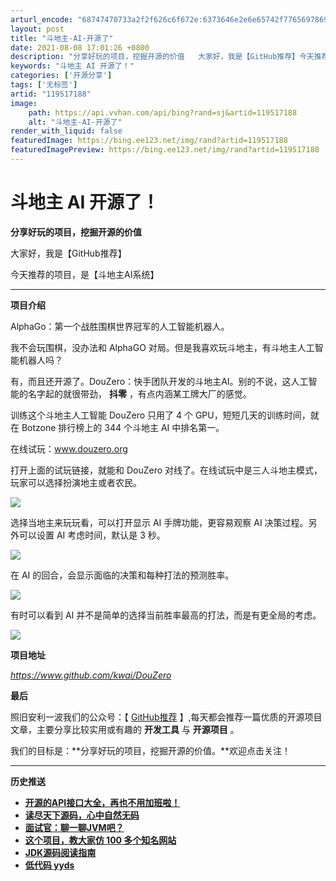 ```yaml
---
arturl_encode: "68747470733a2f2f626c6f672e:6373646e2e6e65742f77656978696e5f34343032383035382f:61727469636c652f64657461696c732f313139353137313838"
layout: post
title: "斗地主-AI-开源了"
date: 2021-08-08 17:01:26 +0800
description: "分享好玩的项目，挖掘开源的价值   大家好，我是【GitHub推荐】今天推荐的项目，是【斗地主AI系"
keywords: "斗地主 AI 开源了！"
categories: ['开源分享']
tags: ['无标签']
artid: "119517188"
image:
    path: https://api.vvhan.com/api/bing?rand=sj&artid=119517188
    alt: "斗地主-AI-开源了"
render_with_liquid: false
featuredImage: https://bing.ee123.net/img/rand?artid=119517188
featuredImagePreview: https://bing.ee123.net/img/rand?artid=119517188
---
```


# 斗地主 AI 开源了！

**分享好玩的项目，挖掘开源的价值**

大家好，我是【GitHub推荐】

今天推荐的项目，是【斗地主AI系统】

---

**项目介绍**

AlphaGo：第一个战胜围棋世界冠军的人工智能机器人。

我不会玩围棋，没办法和 AlphaGO 对局。但是我喜欢玩斗地主，有斗地主人工智能机器人吗？

有，而且还开源了。DouZero：快手团队开发的斗地主AI。别的不说，这人工智能的名字起的就很带劲，
**抖零**
，有点内涵某工牌大厂的感觉。

训练这个斗地主人工智能 DouZero 只用了 4 个 GPU，短短几天的训练时间，就在 Botzone 排行榜上的 344 个斗地主 AI 中排名第一。

在线试玩：www.douzero.org

打开上面的试玩链接，就能和 DouZero 对线了。在线试玩中是三人斗地主模式，玩家可以选择扮演地主或者农民。

![](https://i-blog.csdnimg.cn/blog_migrate/aae50df27dcce3784eb5f2746a35be9f.png)

选择当地主来玩玩看，可以打开显示 AI 手牌功能，更容易观察 AI 决策过程。另外可以设置 AI 考虑时间，默认是 3 秒。

![](https://i-blog.csdnimg.cn/blog_migrate/8a0a16658a7cfd88c4b15ffb69366d8d.png)

在 AI 的回合，会显示面临的决策和每种打法的预测胜率。

![](https://i-blog.csdnimg.cn/blog_migrate/a85bf4b2649b340714ccf01ae5166ef3.png)

有时可以看到 AI 并不是简单的选择当前胜率最高的打法，而是有更全局的考虑。

![](https://i-blog.csdnimg.cn/blog_migrate/3b27f241ffa8f87a0868bff15bf299b3.png)

**项目地址**

*https://www.github.com/kwai/DouZero*

**最后**

照旧安利一波我们的公众号：【
[GitHub推荐](https://mp.weixin.qq.com/s?__biz=MzU5ODQxMDY2Ng==&mid=2247485374&idx=1&sn=359bbd5de94e1f16ebc448ddf8fa6d5f&scene=21#wechat_redirect)
】,每天都会推荐一篇优质的开源项目文章，主要分享比较实用或有趣的
**开发工具**
与
**开源项目**
。

我们的目标是：\*\*分享好玩的项目，挖掘开源的价值。\*\*欢迎点击关注！

---

**历史推送**

* [**开源的API接口大全，再也不用加班啦！**](http://mp.weixin.qq.com/s?__biz=MzU5ODQxMDY2Ng==&mid=2247484678&idx=1&sn=c48bed133db2a926f8149b830a2c6133&chksm=fe45d1c3c93258d523b4045362b9c66bbc2400dbb6aecd66d0e26df178e4f7e53ea9e6af4f5e&scene=21#wechat_redirect)
* **[读尽天下源码，心中自然无码](http://mp.weixin.qq.com/s?__biz=MzU5ODQxMDY2Ng==&mid=2247485374&idx=1&sn=359bbd5de94e1f16ebc448ddf8fa6d5f&chksm=fe45d37bc9325a6d89807f253ddeb4ab7bd676dd08f9892666848bbb21d9caf25f1cdec6e672&scene=21#wechat_redirect)**
* **[面试官：聊一聊JVM吧？](http://mp.weixin.qq.com/s?__biz=MzU5ODQxMDY2Ng==&mid=2247485245&idx=1&sn=dc5d89364cfe519c55f15942e7bec69c&chksm=fe45d3f8c9325aeea2c561df5565d5f45ba1befcbb0beaa2093df79a860042e415e9080998aa&scene=21#wechat_redirect)**
* [**这个项目，教大家仿 100 多个知名网站**](http://mp.weixin.qq.com/s?__biz=MzU5ODQxMDY2Ng==&mid=2247484542&idx=1&sn=36e003c7ae64cf7c8529e5d1b36d7e3e&chksm=fe45d0bbc93259ad92d792b6b6c5ea2f862d10f4ac8cba20065fa828cb5b7954cba67266712e&scene=21#wechat_redirect)
* **[JDK源码阅读指南](http://mp.weixin.qq.com/s?__biz=MzU5ODQxMDY2Ng==&mid=2247484254&idx=1&sn=4d03088e48e74cbc3ef3c09b0d548a58&chksm=fe45d79bc9325e8d0941bb23155448352b4c37b04ce4c0ba0a3b76f2bd31668534b15f2a0983&scene=21#wechat_redirect)**
* **[低代码 yyds](http://mp.weixin.qq.com/s?__biz=MzU5ODQxMDY2Ng==&mid=2247484966&idx=1&sn=ea16718694a94801574f81fac80b5415&chksm=fe45d2e3c9325bf593430dc40606db4ca750058d01da6116aa62933d238798518dd39cc17c2e&scene=21#wechat_redirect)**